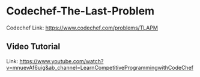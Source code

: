 # Codechef-The-Last-Problem
Codechef Link: https://www.codechef.com/problems/TLAPM
## Video Tutorial
Link: https://www.youtube.com/watch?v=mnuevAf6uig&ab_channel=LearnCompetitiveProgrammingwithCodeChef
